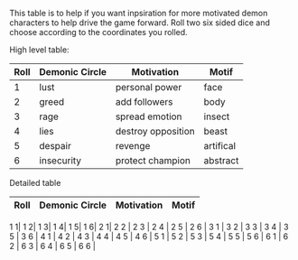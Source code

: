This table is to help if you want inpsiration for more motivated demon characters to help drive the game forward. 
Roll two six sided dice and choose according to the coordinates you rolled.

High level table:


Roll | Demonic Circle | Motivation | Motif
--- | --- | --- | --- 
1 | lust | personal power | face
2 | greed | add followers | body
3 | rage | spread emotion | insect
4 | lies | destroy opposition | beast
5 | despair | revenge | artifical
6 | insecurity | protect champion | abstract


Detailed table

Roll | Demonic Circle | Motivation | Motif
--- | --- | --- | --- 

1 1| 
1 2|
1 3|
1 4|
1 5|
1 6|
2 1|
2 2 | 
2 3 |
2 4 |
2 5 |
2 6 |
3 1  |
3 2 |
3 3 |
3 4 |
3 5 |
3 6 |
4 1 |
4 2 |
4 3 |
4 4 |
4 5 |
4 6 |
5 1 |
5 2 |
5 3 |
5 4 |
5 5 |
5 6 |
6 1 |
6 2 |
6 3 |
6 4 |
6 5 |
6 6 |
